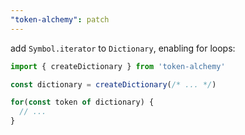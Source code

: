 ```yaml
---
"token-alchemy": patch
---
```


add `Symbol.iterator` to `Dictionary`, enabling for loops:

```typescript
import { createDictionary } from 'token-alchemy'

const dictionary = createDictionary(/* ... */)

for(const token of dictionary) {
  // ...
}
```
